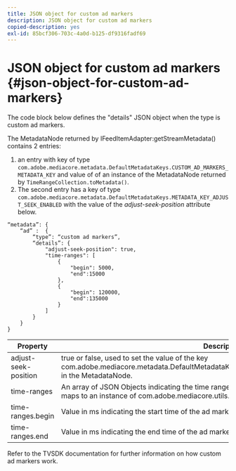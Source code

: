 ```yaml
---
title: JSON object for custom ad markers
description: JSON object for custom ad markers
copied-description: yes
exl-id: 85bcf306-703c-4a0d-b125-df9316fadf69
---
```

# JSON object for custom ad markers {#json-object-for-custom-ad-markers}

The code block below defines the "details" JSON object when the type is custom ad markers.

The MetadataNode returned by IFeedItemAdapter:getStreamMetadata() contains 2 entries:
1. an entry with key of type `com.adobe.mediacore.metadata.DefaultMetadataKeys.CUSTOM_AD_MARKERS_METADATA_KEY` and value of of an instance of the MetadataNode returned by `TimeRangeCollection.toMetadata()`.
1. The second entry has a key of type `com.adobe.mediacore.metadata.DefaultMetadataKeys.METADATA_KEY_ADJUST_SEEK_ENABLED` with the value of the *adjust-seek-position* attribute below.

```
“metadata”: {
    “ad” :  {
        “type”: “custom ad markers”,
        “details”: {
            "adjust-seek-position": true,
            "time-ranges": [
                {
                    "begin": 5000,
                    "end":15000
                },
                {
                    "begin": 120000,
                    "end":135000
                }
            ]
        }
    }
}

```

|  Property  | Description  |
|---|---|
|  adjust-seek-position  | true or false, used to set the value of the key com.adobe.mediacore.metadata.DefaultMetadataKeys.METADATA_KEY_ADJUST_SEEK_ENABLED in the MetadataNode.  |
|  time-ranges  | An array of JSON Objects indicating the time range for each ad marker. Each JSON Object entry maps to an instance of com.adobe.mediacore.utils.TimeRange.  |
|  time-ranges.begin  | Value in ms indicating the start time of the ad marker.  |
|  time-ranges.end  | Value in ms indicating the end time of the ad marker.  |

Refer to the TVSDK documentation for further information on how custom ad markers work.
